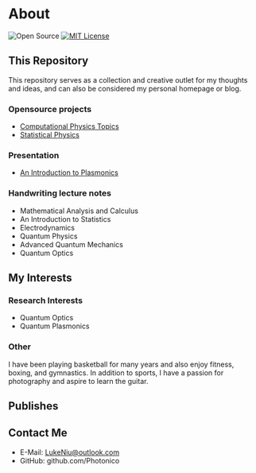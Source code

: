 # About

![Open Source](https://github.com/ConAntares/Temples/blob/master/Attachments/OpenSource.svg) [![MIT License](https://github.com/ConAntares/Temples/blob/master/Attachments/LicenseMIT.svg)](https://opensource.org/licenses/mit-license.php)

## This Repository

This repository serves as a collection and creative outlet for my thoughts and ideas, and can also be considered my personal homepage or blog.

### Opensource projects

* [Computational Physics Topics](https://github.com/Photonico/Computational_Physics_Topics)
* [Statistical Physics](https://github.com/Photonico/Statistical_Physics)

### Presentation

* [An Introduction to Plasmonics](https://github.com/Photonico/An_Introduction_to_Plasmonics/tree/main)

### Handwriting lecture notes

* Mathematical Analysis and Calculus
* An Introduction to Statistics
* Electrodynamics
* Quantum Physics
* Advanced Quantum Mechanics
* Quantum Optics

## My Interests

### Research Interests

* Quantum Optics
* Quantum Plasmonics

### Other

I have been playing basketball for many years and also enjoy fitness, boxing, and gymnastics. In addition to sports, I have a passion for photography and aspire to learn the guitar.

## Publishes

## Contact Me

* E-Mail: LukeNiu@outlook.com
* GitHub: github.com/Photonico
